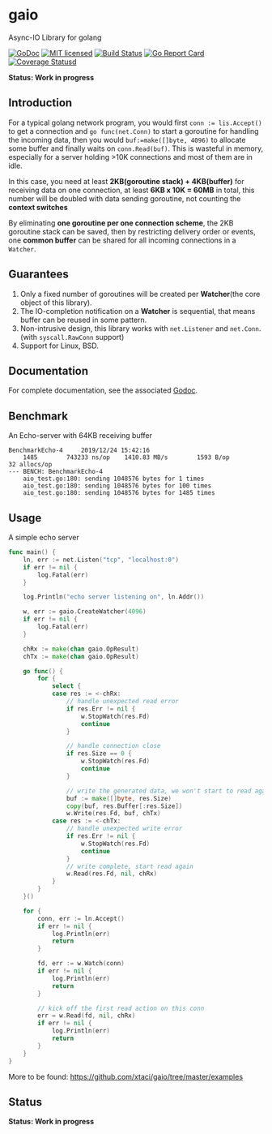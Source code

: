 # gaio

Async-IO Library for golang

[![GoDoc][1]][2] [![MIT licensed][3]][4] [![Build Status][5]][6] [![Go Report Card][7]][8] [![Coverage Statusd][9]][10]

[1]: https://godoc.org/github.com/xtaci/gaio?status.svg
[2]: https://godoc.org/github.com/xtaci/gaio
[3]: https://img.shields.io/badge/license-MIT-blue.svg
[4]: LICENSE
[5]: https://travis-ci.org/xtaci/gaio.svg?branch=master
[6]: https://travis-ci.org/xtaci/gaio
[7]: https://goreportcard.com/badge/github.com/xtaci/gaio
[8]: https://goreportcard.com/report/github.com/xtaci/gaio
[9]: https://codecov.io/gh/xtaci/gaio/branch/master/graph/badge.svg
[10]: https://codecov.io/gh/xtaci/gaio

**Status: Work in progress**

## Introduction

For a typical golang network program, you would first `conn := lis.Accept()` to get a connection and `go func(net.Conn)` to start a goroutine for handling the incoming data, then you would `buf:=make([]byte, 4096)` to allocate some buffer and finally waits on `conn.Read(buf)`. This is wasteful in memory, especially for a server holding >10K connections and most of them are in idle. 

In this case, you need at least **2KB(goroutine stack) + 4KB(buffer)** for receiving data on one connection, at least **6KB x 10K = 60MB** in total, this number will be doubled with data sending goroutine, not counting the **context switches**

By eliminating **one goroutine per one connection scheme**, the 2KB goroutine stack can be saved, then by restricting delivery order or events, one **common buffer** can be shared for all incoming connections in a `Watcher`.

## Guarantees

1. Only a fixed number of goroutines will be created per **Watcher**(the core object of this library).
2. The IO-completion notification on a **Watcher** is sequential, that means buffer can be reused in some pattern.
3. Non-intrusive design, this library works with `net.Listener` and `net.Conn`. (with `syscall.RawConn` support)
4. Support for Linux, BSD.

## Documentation

For complete documentation, see the associated [Godoc](https://godoc.org/github.com/xtaci/gaio).

## Benchmark

An Echo-server with 64KB receiving buffer
```
BenchmarkEcho-4   	2019/12/24 15:42:16
    1485	    743233 ns/op	1410.83 MB/s	    1593 B/op	      32 allocs/op
--- BENCH: BenchmarkEcho-4
    aio_test.go:180: sending 1048576 bytes for 1 times
    aio_test.go:180: sending 1048576 bytes for 100 times
    aio_test.go:180: sending 1048576 bytes for 1485 times
```

## Usage

A simple echo server

```go
func main() {
	ln, err := net.Listen("tcp", "localhost:0")
	if err != nil {
		log.Fatal(err)
	}

	log.Println("echo server listening on", ln.Addr())

	w, err := gaio.CreateWatcher(4096)
	if err != nil {
		log.Fatal(err)
	}

	chRx := make(chan gaio.OpResult)
	chTx := make(chan gaio.OpResult)

	go func() {
		for {
			select {
			case res := <-chRx:
				// handle unexpected read error
				if res.Err != nil {
					w.StopWatch(res.Fd)
					continue
				}

				// handle connection close
				if res.Size == 0 {
					w.StopWatch(res.Fd)
					continue
				}

				// write the generated data, we won't start to read again until write completes.
				buf := make([]byte, res.Size)
				copy(buf, res.Buffer[:res.Size])
				w.Write(res.Fd, buf, chTx)
			case res := <-chTx:
				// handle unexpected write error
				if res.Err != nil {
					w.StopWatch(res.Fd)
					continue
				}
				// write complete, start read again
				w.Read(res.Fd, nil, chRx)
			}
		}
	}()

	for {
		conn, err := ln.Accept()
		if err != nil {
			log.Println(err)
			return
		}

		fd, err := w.Watch(conn)
		if err != nil {
			log.Println(err)
			return
		}

		// kick off the first read action on this conn
		err = w.Read(fd, nil, chRx)
		if err != nil {
			log.Println(err)
			return
		}
	}
}
```

More to be found: https://github.com/xtaci/gaio/tree/master/examples

## Status

**Status: Work in progress**
